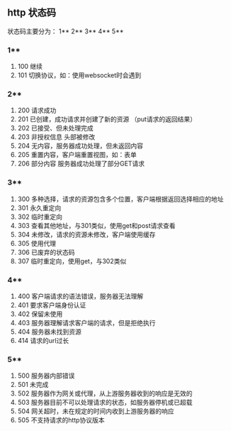 ## http 状态码

状态码主要分为： 1** 2** 3** 4** 5**


### 1**

1. 100 继续
2. 101 切换协议，如：使用websocket时会遇到


### 2**

1. 200 请求成功
2. 201 已创建，成功请求并创建了新的资源 （put请求的返回结果）
3. 202 已接受、但未处理完成
4. 203 非授权信息 头部被修改
5. 204 无内容，服务器成功处理，但未返回内容
6. 205 重置内容，客户端重置视图，如：表单
7. 206 部分内容 服务器成功处理了部分GET请求


### 3**

1. 300 多种选择，请求的资源包含多个位置，客户端根据返回选择相应的地址
2. 301 永久重定向
3. 302 临时重定向
4. 303 查看其他地址，与301类似，使用get和post请求查看
5. 304 未修改，请求的资源未修改，客户端使用缓存
6. 305 使用代理
7. 306 已废弃的状态码
8. 307 临时重定向，使用get，与302类似


### 4**

1. 400 客户端请求的语法错误，服务器无法理解
2. 401 要求客户端身份认证
3. 402 保留未使用
4. 403 服务器理解请求客户端的请求，但是拒绝执行
5. 404 服务器未找到资源
6. 414 请求的url过长

### 5**

1. 500 服务器内部错误
2. 501 未完成
3. 502 服务器作为网关或代理，从上游服务器收到的响应是无效的
4. 503 服务器目前不可以处理请求的状态，如服务器停机或已超载
5. 504 网关超时，未在规定的时间内收到上游服务器的响应
6. 505 不支持请求的http协议版本